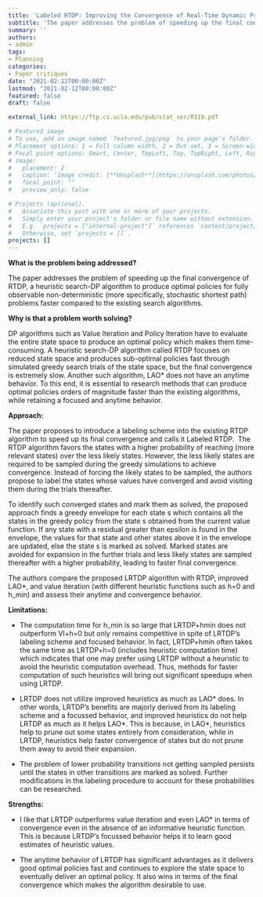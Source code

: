 ```yaml
---
title: 'Labeled RTDP: Improving the Convergence of Real-Time Dynamic Programming'
subtitle: 'The paper addresses the problem of speeding up the final convergence of RTDP, a heuristic search-DP algorithm to produce optimal policies for fully observable non-deterministic (more specifically, stochastic shortest path) problems faster compared to the existing search algorithms.'
summary: ''
authors:
- admin
tags:
- Planning
categories:
- Paper critiques
date: "2021-02-12T00:00:00Z"
lastmod: "2021-02-12T00:00:00Z"
featured: false
draft: false

external_link: https://ftp.cs.ucla.edu/pub/stat_ser/R319.pdf

# Featured image
# To use, add an image named `featured.jpg/png` to your page's folder.
# Placement options: 1 = Full column width, 2 = Out-set, 3 = Screen-width
# Focal point options: Smart, Center, TopLeft, Top, TopRight, Left, Right, BottomLeft, Bottom, BottomRight
# image:
#   placement: 2
#   caption: 'Image credit: [**Unsplash**](https://unsplash.com/photos/CpkOjOcXdUY)'
#   focal_point: ""
#   preview_only: false

# Projects (optional).
#   Associate this post with one or more of your projects.
#   Simply enter your project's folder or file name without extension.
#   E.g. `projects = ["internal-project"]` references `content/project/deep-learning/index.md`.
#   Otherwise, set `projects = []`.
projects: []
---
```



**What is the problem being addressed?**

The paper addresses the problem of speeding up the final convergence of RTDP, a heuristic search-DP algorithm to produce optimal policies for fully observable non-deterministic (more specifically, stochastic shortest path) problems faster compared to the existing search algorithms.


**Why is that a problem worth solving?**

DP algorithms such as Value Iteration and Policy Iteration have to evaluate the entire state space to produce an optimal policy which makes them time-consuming. A heuristic search-DP algorithm called RTDP focuses on reduced state space and produces sub-optimal policies fast through simulated greedy search trials of the state space, but the final convergence is extremely slow. Another such algorithm, LAO* does not have an anytime behavior. To this end, it is essential to research methods that can produce optimal policies orders of magnitude faster than the existing algorithms, while retaining a focused and anytime behavior. 
                                                                                                                     
                                                                                            
**Approach:**


The paper proposes to introduce a labeling scheme into the existing RTDP algorithm to speed up its final convergence and calls it Labeled RTDP.  The RTDP algorithm favors the states with a higher probability of reaching (more relevant states) over the less likely states. However, the less likely states are required to be sampled during the greedy simulations to achieve convergence. Instead of forcing the likely states to be sampled, the authors propose to label the states whose values have converged and avoid visiting them during the trials thereafter. 

To identify such converged states and mark them as solved, the proposed approach finds a greedy envelope for each state s which contains all the states in the greedy policy from the state s obtained from the current value function. If any state with a residual greater than epsilon is found in the envelope, the values for that state and other states above it in the envelope are updated, else the state s is marked as solved. Marked states are avoided for expansion in the further trials and less likely states are sampled thereafter with a higher probability, leading to faster final convergence.

The authors compare the proposed LRTDP algorithm with RTDP, improved LAO*, and value iteration (with different heuristic functions such as h=0 and h_min) and assess their anytime and convergence behavior. 


**Limitations:**

- The computation time for h_min is so large that LRTDP+hmin does not outperform VI+h=0 but only remains competitive in spite of LRTDP’s labeling scheme and focused behavior. In fact, LRTDP+hmin often takes the same time as LRTDP+h=0 (includes heuristic computation time) which indicates that one may prefer using LRTDP without a heuristic to avoid the heuristic computation overhead. Thus, methods for faster computation of such heuristics will bring out significant speedups when using LRTDP. 

- LRTDP does not utilize improved heuristics as much as LAO* does. In other words, LRTDP’s benefits are majorly derived from its labeling scheme and a focussed behavior, and improved heuristics do not help LRTDP as much as it helps LAO*. This is because, in LAO*, heuristics help to prune out some states entirely from consideration, while in LRTDP, heuristics help faster convergence of states but do not prune them away to avoid their expansion. 

- The problem of lower probability transitions not getting sampled persists until the states in other transitions are marked as solved. Further modifications in the labeling procedure to account for these probabilities can be researched.
 

**Strengths:**

- I like that LRTDP outperforms value iteration and even LAO* in terms of convergence even in the absence of an informative heuristic function. This is because LRTDP’s focussed behavior helps it to learn good estimates of heuristic values. 

- The anytime behavior of LRTDP has significant advantages as it delivers good optimal policies fast and continues to explore the state space to eventually deliver an optimal policy. It also wins in terms of the final convergence which makes the algorithm desirable to use. 


<!-- **Create a free website with Academic using Markdown, Jupyter, or RStudio. Choose a beautiful color theme and build anything with the Page Builder - over 40 _widgets_, _themes_, and _language packs_ included!**

[Check out the latest **demo**](https://academic-demo.netlify.com/) of what you'll get in less than 10 minutes, or [view the **showcase**](https://sourcethemes.com/academic/#expo) of personal, project, and business sites.

- 👉 [**Get Started**](#install)
- 📚 [View the **documentation**](https://sourcethemes.com/academic/docs/)
- 💬 [**Ask a question** on the forum](https://discourse.gohugo.io)
- 👥 [Chat with the **community**](https://spectrum.chat/academic)
- 🐦 Twitter: [@source_themes](https://twitter.com/source_themes) [@GeorgeCushen](https://twitter.com/GeorgeCushen) [#MadeWithAcademic](https://twitter.com/search?q=%23MadeWithAcademic&src=typd)
- 💡 [Request a **feature** or report a **bug**](https://github.com/gcushen/hugo-academic/issues)
- ⬆️ **Updating?** View the [Update Guide](https://sourcethemes.com/academic/docs/update/) and [Release Notes](https://sourcethemes.com/academic/updates/)
- :heart: **Support development** of Academic:
  - ☕️ [**Donate a coffee**](https://paypal.me/cushen)
  - 💵 [Become a backer on **Patreon**](https://www.patreon.com/cushen)
  - 🖼️ [Decorate your laptop or journal with an Academic **sticker**](https://www.redbubble.com/people/neutreno/works/34387919-academic)
  - 👕 [Wear the **T-shirt**](https://academic.threadless.com/)
  - :woman_technologist: [**Contribute**](https://sourcethemes.com/academic/docs/contribute/)

{{< figure src="https://raw.githubusercontent.com/gcushen/hugo-academic/master/academic.png" title="Academic is mobile first with a responsive design to ensure that your site looks stunning on every device." >}}

**Key features:**

- **Page builder** - Create *anything* with [**widgets**](https://sourcethemes.com/academic/docs/page-builder/) and [**elements**](https://sourcethemes.com/academic/docs/writing-markdown-latex/)
- **Edit any type of content** - Blog posts, publications, talks, slides, projects, and more!
- **Create content** in [**Markdown**](https://sourcethemes.com/academic/docs/writing-markdown-latex/), [**Jupyter**](https://sourcethemes.com/academic/docs/jupyter/), or [**RStudio**](https://sourcethemes.com/academic/docs/install/#install-with-rstudio)
- **Plugin System** - Fully customizable [**color** and **font themes**](https://sourcethemes.com/academic/themes/)
- **Display Code and Math** - Code highlighting and [LaTeX math](https://en.wikibooks.org/wiki/LaTeX/Mathematics) supported
- **Integrations** - [Google Analytics](https://analytics.google.com), [Disqus commenting](https://disqus.com), Maps, Contact Forms, and more!
- **Beautiful Site** - Simple and refreshing one page design
- **Industry-Leading SEO** - Help get your website found on search engines and social media
- **Media Galleries** - Display your images and videos with captions in a customizable gallery
- **Mobile Friendly** - Look amazing on every screen with a mobile friendly version of your site
- **Multi-language** - 15+ language packs including English, 中文, and Português
- **Multi-user** - Each author gets their own profile page
- **Privacy Pack** - Assists with GDPR
- **Stand Out** - Bring your site to life with animation, parallax backgrounds, and scroll effects
- **One-Click Deployment** - No servers. No databases. Only files.

## Themes

Academic comes with **automatic day (light) and night (dark) mode** built-in. Alternatively, visitors can  choose their preferred mode - click the sun/moon icon in the top right of the [Demo](https://academic-demo.netlify.com/) to see it in action! Day/night mode can also be disabled by the site admin in `params.toml`.

[Choose a stunning **theme** and **font**](https://sourcethemes.com/academic/themes/) for your site. Themes are fully [customizable](https://sourcethemes.com/academic/docs/customization/#custom-theme).

## Ecosystem

* **[Academic Admin](https://github.com/sourcethemes/academic-admin):** An admin tool to import publications from BibTeX or import assets for an offline site
* **[Academic Scripts](https://github.com/sourcethemes/academic-scripts):** Scripts to help migrate content to new versions of Academic

## Install

You can choose from one of the following four methods to install:

* [**one-click install using your web browser (recommended)**](https://sourcethemes.com/academic/docs/install/#install-with-web-browser)
* [install on your computer using **Git** with the Command Prompt/Terminal app](https://sourcethemes.com/academic/docs/install/#install-with-git)
* [install on your computer by downloading the **ZIP files**](https://sourcethemes.com/academic/docs/install/#install-with-zip)
* [install on your computer with **RStudio**](https://sourcethemes.com/academic/docs/install/#install-with-rstudio)

Then [personalize and deploy your new site](https://sourcethemes.com/academic/docs/get-started/).

## Updating

[View the Update Guide](https://sourcethemes.com/academic/docs/update/).

Feel free to *star* the project on [Github](https://github.com/gcushen/hugo-academic/) to help keep track of [updates](https://sourcethemes.com/academic/updates).

## License

Copyright 2016-present [George Cushen](https://georgecushen.com).

Released under the [MIT](https://github.com/gcushen/hugo-academic/blob/master/LICENSE.md) license. -->

